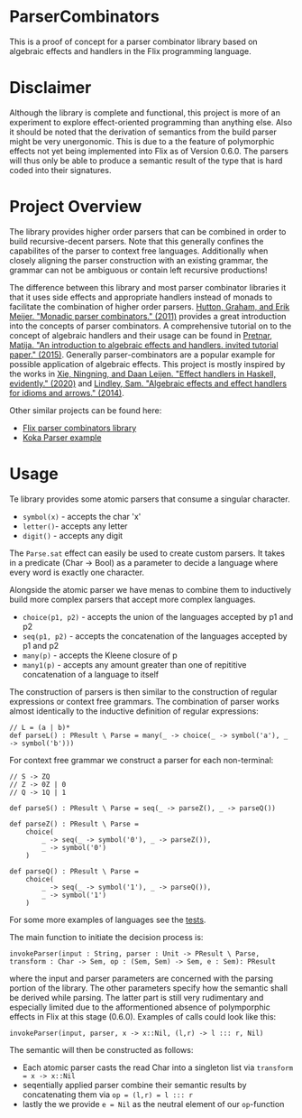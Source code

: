 # ParserCombinators

This is a proof of concept for a parser combinator library based on algebraic effects and handlers in the Flix programming language.

# Disclaimer

Although the library is complete and functional, this project is more of an experiment to explore effect-oriented programming than anything else. Also it should be noted that the derivation of semantics from the build parser might be very unergonomic. This is due to a the feature of polymorphic effects not yet being implemented into Flix as of Version 0.6.0. The parsers will thus only be able to produce a semantic result of the type that is hard coded into their signatures.

# Project Overview

The library provides higher order parsers that can be combined in order to build recursive-decent parsers. Note that this generally confines the capabilites of the parser to context free languages. Additionally when closely aligning the parser construction with an existing grammar, the grammar can not be ambiguous or contain left recursive productions!

The difference between this library and most parser combinator libraries it that it uses side effects and appropriate handlers instead of monads to facilitate the combination of higher order parsers. [Hutton, Graham, and Erik Meijer. "Monadic parser combinators." (2011)](https://cspages.ucalgary.ca/~robin/class/521/class-handout.pdf#page=282)
 provides a great introduction into the concepts of parser combinators. A comprehensive tutorial on to the concept of algebraic handlers and their usage can be found in [Pretnar, Matija. "An introduction to algebraic effects and handlers. invited tutorial paper." (2015)](https://www.eff-lang.org/handlers-tutorial.pdf). Generally parser-combinators are a popular example for possible application of algebraic effects. This project is mostly inspired by the works in [Xie, Ningning, and Daan Leijen. "Effect handlers in Haskell, evidently." (2020)](https://xnning.github.io/papers/haskell-evidently.pdf) and [Lindley, Sam. "Algebraic effects and effect handlers for idioms and arrows." (2014)](https://homepages.inf.ed.ac.uk/slindley/papers/aeia.pdf).

 Other similar projects can be found here:
- [Flix parser combinators library](https://github.com/jaschdoc/flix-parsers)
- [Koka Parser example](https://github.com/koka-lang/koka/blob/dev/samples/handlers/parser.kk)

# Usage

Te library provides some atomic parsers that consume a singular character.

- `symbol(x)` - accepts the char 'x'
- `letter()`- accepts any letter
- `digit()` - accepts any digit

The `Parse.sat` effect can easily be used to create custom parsers. It takes in a predicate (Char -> Bool) as a parameter to decide a language where every word is exactly one character.

Alongside the atomic parser we have menas to combine them to inductively build more complex parsers that accept more complex languages.

- `choice(p1, p2)` - accepts the union of the languages accepted by p1 and p2
- `seq(p1, p2)` - accepts the concatenation of the languages accepted by p1 and p2
- `many(p)` - accepts the Kleene closure of p
- `many1(p)` - accepts any amount greater than one of repititive concatenation of a language to itself

The construction of parsers is then similar to the construction of regular expressions or context free grammars. The combination of parser works almost identically to the inductive definition of regular expressions:

```
// L = (a | b)*
def parseL() : PResult \ Parse = many(_ -> choice(_ -> symbol('a'), _ -> symbol('b')))
```

For context free grammar we construct a parser for each non-terminal:

```
// S -> ZQ
// Z -> 0Z | 0
// Q -> 1Q | 1

def parseS() : PResult \ Parse = seq(_ -> parseZ(), _ -> parseQ())

def parseZ() : PResult \ Parse =
    choice(
        _ -> seq(_ -> symbol('0'), _ -> parseZ()),
        _ -> symbol('0')
    )

def parseQ() : PResult \ Parse =
    choice(
        _ -> seq(_ -> symbol('1'), _ -> parseQ()),
        _ -> symbol('1')
    )
```

For some more examples of languages see the [tests](test/TestLanguages.flix).

The main function to initiate the decision process is:

`invokeParser(input : String, parser : Unit -> PResult \ Parse, transform : Char -> Sem, op : (Sem, Sem) -> Sem, e : Sem): PResult`

where the input and parser parameters are concerned with the parsing portion of the library. The other parameters specify how the semantic shall be derived while parsing. The latter part is still very rudimentary and especially limited due to the afformentioned absence of polymporphic effects in Flix at this stage (0.6.0). Examples of calls could look like this:

`invokeParser(input, parser, x -> x::Nil, (l,r) -> l ::: r, Nil)`

The semantic will then be constructed as follows:
- Each atomic parser casts the read Char into a singleton list via `transform = x -> x::Nil`
- seqentially applied parser combine their semantic results by concatenating them via `op = (l,r) = l ::: r`
- lastly the we provide `e = Nil` as the neutral element of our `op`-function
